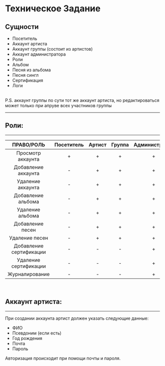 # Техническое Задание
## Сущности
- Посетитель
- Аккаунт артиста 
- Аккаунт группы (состоит из артистов)
- Аккаунт администратора
- Роли
- Альбом
- Песня из альбома
- Песня сингл
- Сертификация
- Логи
<br> 
P.S. аккаунт группы по сути тот же аккаунт артиста, но редактироваться может только при апруве всех участников группы 

---
## Роли:
---
|ПРАВО/РОЛЬ             |Посетитель|Артист|Группа|Администратор|
|:---------------------:|:--------:|:----:|:----:|:-----------:|
|Просмотр аккаунта      |     +    |   +  |  +   |        +    |
|Добавление аккаунта    | -        | +    | +    |     +       |
|Удаление аккаунта      |    -     |  +   |  +   |     +       |
|Добавление альбома     |    -     | +    | +    |    +        |
|Удаление альбома       |     -    |   +  |   +  |    +        |
|Добавление песен       |     -    |  +   |  +   |    +        |
|Удаление песен         |     -    |  +   |  +   |    +        |
|Добавление сертификации|     -    |  -   |   -  |     +       |
|Удаление сертификации  |     -    |  -   |   -  |      +      |
|Журналирование         |     -    | -    |  -   |      +      |

<Br>

## Аккаунт артиста:
---
При создании аккаунта артист должен указать следующие данные:
- ФИО
- Псевдоним (если есть)
- Год рождения
- Почта
- Пароль

Авторизация происходит при помощи почты и пароля.

